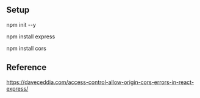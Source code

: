 ## Setup

npm init --y

npm install express

npm install cors

## Reference

https://daveceddia.com/access-control-allow-origin-cors-errors-in-react-express/
